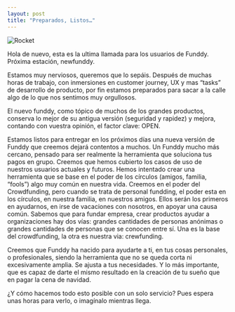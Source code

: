 ```yaml
---
layout: post
title: "Preparados, Listos…"
---
```


![Rocket](http://i.imgur.com/wVMVOnz.png)

Hola de nuevo, esta es la ultima llamada para los usuarios de Funddy. Próxima estación, newfunddy.

Estamos muy nerviosos, queremos que lo sepáis. Después de muchas horas de trabajo, con inmersiones en customer journey, UX y mas “tasks” de desarrollo de producto, por fin estamos preparados para sacar a la calle algo de lo que nos sentimos muy orgullosos.

El nuevo funddy, como tópico de muchos de los grandes productos, conserva lo mejor de su antigua versión (seguridad y rapidez) y mejora, contando con vuestra opinión, el factor clave: OPEN.

Estamos listos para entregar en los próximos días una nueva versión de Funddy que creemos dejará contentos a muchos. Un Funddy mucho más cercano, pensado para ser realmente la herramienta que soluciona tus pagos en grupo. Creemos que hemos cubierto los casos de uso de nuestros usuarios actuales y futuros. Hemos intentado crear una herramienta que se base en el poder de los círculos (amigos, familia, “fools”) algo muy común en nuestra vida. Creemos en el poder del Crowdfunding, pero cuando se trata de personal fundding, el poder esta en los círculos, en nuestra familia, en nuestros amigos. Ellos serán los primeros en ayudarnos, en irse de vacaciones con nosotros, en apoyar una causa común. Sabemos que para fundar empresa, crear productos ayudar a organizaciones hay dos vías: grandes cantidades de personas anónimas o grandes cantidades de personas que se conocen entre sí. Una es la base del crowdfunding, la otra es nuestra via: crewfunding.

Creemos que Funddy ha nacido para ayudarte a ti, en tus cosas personales, o profesionales, siendo la herramienta que no se queda corta ni excesivamente amplia. Se ajusta a tus necesidades. Y lo más importante, que es capaz de darte el mismo resultado en la creación de tu sueño que en pagar la cena de navidad.

¿Y cómo hacemos todo esto posible con un solo servicio? Pues espera unas horas para verlo, o imagínalo mientras llega.